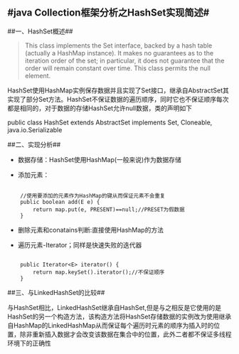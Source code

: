 #java Collection框架分析之HashSet实现简述#
---

##一、HashSet概述##

>This class implements the Set interface, backed by a hash table (actually a HashMap instance). It makes no guarantees as to the iteration order of the set; in particular, it does not guarantee that the order will remain constant over time. This class permits the null element.

HashSet使用HashMap实例保存数据并且实现了Set接口，继承自AbstractSet其实现了部分Set方法。HashSet不保证数据的遍历顺序，同时它也不保证顺序每次都是相同的，对于数据的存储HashSet允许null数据，类的声明如下

public class HashSet<E> extends AbstractSet<E> implements Set<E>, Cloneable, java.io.Serializable

##二、实现分析##

+ 数据存储：HashSet使用HashMap(一般来说)作为数据存储

+ 添加元素：

```
	
	//使用要添加的元素作为HashMap的键从而保证元素不会重复
	public boolean add(E e) {
        return map.put(e, PRESENT)==null;//PRESET为假数据
    }

```

+ 删除元素和conatains判断:直接使用HashMap的方法

+ 遍历元素-Iterator；同样是快速失败的迭代器

```

	public Iterator<E> iterator() {
        return map.keySet().iterator();//不保证顺序
    }

```

##三、与LinkedHashSet的比较##

与HashSet相比，LinkedHashSet继承自HashSet,但是与之相反是它使用的是HashSet的另一个构造方法，该构造方法将HashSet存储数据的实例改为使用继承自HashMap的LinkedHashMap从而保证每个遍历时元素的顺序为插入时的位置，除非重新插入数据才会改变该数据在集合中的位置，此外二者都不保证多线程环境下的正确性